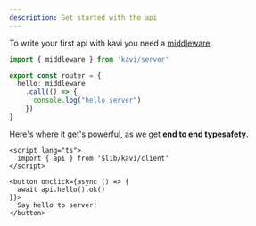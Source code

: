 ```yaml
---
description: Get started with the api
---
```


To write your first api with kavi you need a [middleware](/docs/general/middlewares).
```ts file=server.ts
import { middleware } from 'kavi/server'

export const router = {
  hello: middleware
    .call(() => {
      console.log("hello server")
    })
}
```

Here's where it get's powerful, as we get **end to end typesafety**.

```svelte file=+page.svelte
<script lang="ts">
  import { api } from '$lib/kavi/client'
</script>

<button onclick={async () => {
  await api.hello().ok()
}}>
  Say hello to server!
</button>
```